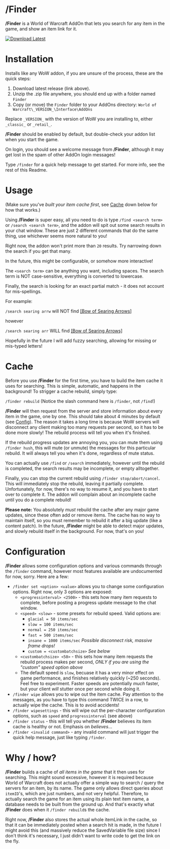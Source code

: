 # /Finder
**/Finder** is a World of Warcraft AddOn that lets you search for any item in the game, and show an item link for it.

[![Download Latest](https://img.shields.io/badge/dynamic/json.svg?label=download%20latest&url=https%3A%2F%2Fapi.github.com%2Frepos%2FHaatveit88%2Ffinder-addon%2Freleases%2Flatest&query=%24.assets[0].name&style=for-the-badge)](https://github.com/Haatveit88/finder-addon/releases/latest/download/Finder.zip)

# Installation
Installs like any WoW addon, if you are unsure of the process, these are the quick steps:

1. Download latest release (link above).
2. Unzip the .zip file anywhere, you should end up with a folder named `Finder`
3. Copy (or move) the `Finder` folder to your AddOns directory: `World of Warcraft\_VERSION_\Interface\AddOns`

Replace `_VERSION_` with the version of WoW you are installing to, either `_classic_` or `_retail_`.

**/Finder** should be enabled by default, but double-check your addon list when you start the game.

On login, you should see a welcome message from **/Finder**, although it may get lost in the spam of other AddOn login messages!

Type `/finder` for a quick help message to get started. For more info, see the rest of this Readme.

# Usage
(Make sure you've *built your item cache first*, see [Cache](#cache) down below for how that works.)

Using **/Finder** is super easy, all you need to do is type
`/find <search term>` or `/search <search term>`, and the addon will spit out some search results in your chat window. These are just 2 different commands that do the same thing, use whichever seems more natural to you!

Right now, the addon won't print more than `20` results. Try narrowing down the search if you get that many.

In the future, this might be configurable, or somehow more interactive!

The `<search term>` can be anything you want, including spaces. The search term is NOT case-sensitive, everything is converted to lowercase.

Finally, the search is looking for an exact partial match - it does not account for mis-spellings.

For example:

`/search searing arrw` will NOT find [\[Bow of Searing Arrows\]](https://classic.wowhead.com/item=2825/bow-of-searing-arrows)

however

`/search searing arr` WILL find [\[Bow of Searing Arrows\]](https://classic.wowhead.com/item=2825/bow-of-searing-arrows)

Hopefully in the future I will add fuzzy searching, allowing for missing or mis-typed letters!

# Cache
Before you use **/Finder** for the first time, you have to build the item cache it uses for searching. This is simple, automatic, and happens in the background!
To strigger a cache rebuild, simply type:

`/finder rebuild`  (Notice the slash command here is `/finder`, not `/find`!)

**/Finder** will then request from the server and store information about every item in the game, one by one. This should take about 4 minutes by default (see [Config](#configuration)). The reason it takes a long time is because WoW servers will disconnect any client making too many requests per second, so it has to be done more slowly! The rebuild process will tell you when it's finished.

If the rebuild progress updates are annoying you, you can mute them using `/finder hush`, this will mute (or unmute) the messages for this particular rebuild. It will always tell you when it's done, regardless of mute status.

You can actually use `/find` or `/search` immediately, however until the rebuild is completed, the search results may be incomplete, or empty alltogether.

Finally, you can stop the current rebuild using `/finder stop/abort/cancel`. This will immediately stop the rebuild, leaving it partially complete. Unfortunately, for now, there's no way to resume it, and you have to start over to complete it. The addon will complain about an incomplete cache until you do a complete rebuild!

**Please note:** You absolutely *must* rebuild the cache after any major game updates, since these often add or remove items. The cache has no way to maintain itself, so you must remember to rebuild it after a big update (like a content patch). In the future, **/Finder** might be able to detect major updates, and slowly rebuild itself in the background. For now, that's on you!

# Configuration
**/Finder** allows some configuration options and various commands through the `/finder` command, however most features available are undocumented for now, sorry.
Here are a few:

* `/finder set <option> <value>` allows you to change some configuration options. Right now, only 3 options are exposed:
    * `<progressinterval> <2500>` - this sets how many item requests to complete, before posting a progress update message to the chat window.
    * `<speed> <slow>` - some presets for rebuild speed. Valid options are:
        * `glacial = 50 items/sec`
        * `slow = 100 items/sec`
        * `normal = 250 items/sec`
        * `fast = 500 items/sec`
        * `insane = 1000 items/sec` *Possible disconnect risk, massive frame drops!*
        * `custom = <custombatchsize>` *See below*
    * `<custombatchsize> <50>` - this sets how many item requests the rebuild process makes per second, *ONLY if you are using the "custom" speed option above*
    * The default speed is `slow`, becuase it has a very minor effect on game performance, and finishes relatively quickly (~250 seconds). Feel free to experiment. Faster speeds are potentially *much* faster, but your client *will* stutter once per second while doing it.
* `/finder wipe` allows you to wipe out the item cache. Pay attention to the messages, as you have to type this command TWICE in a row, to actually wipe the cache. This is to avoid accidents!
* `/finder wipesettings` - this will wipe out the per-character configuration options, such as `speed` and `progressinterval` (see above)
* `/finder status` - this will tell you whether **/Finder** believes its item cache is healthy or not. Emphasis on *believes*...
* `/finder <invalid command>` - any invalid command will just trigger the quick help message, just like typing `/finder`.

# Why / how?

**/Finder** builds a cache of *all items in the game* that it then uses for searching. This might sound excessive, however it is required because World of Warcraft does not actually offer a simple way to search / query the servers for an item, by its name. The game only allows direct queries about `itemID`'s, which are just numbers, and not very helpful. Therefore, to actually search the game for an item using its plain text item name, a database needs to be built from the ground up. And that's exactly what **/Finder** does when it `/finder rebuild`s the cache.

Right now, **/Finder** also stores the actual whole itemLink in the cache, so that it can be immediately posted when a search hit is made, in the future I might avoid this (and massively reduce the SavedVariable file size) since I don't think it's necessary, I just didn't want to write code to get the link on the fly.
